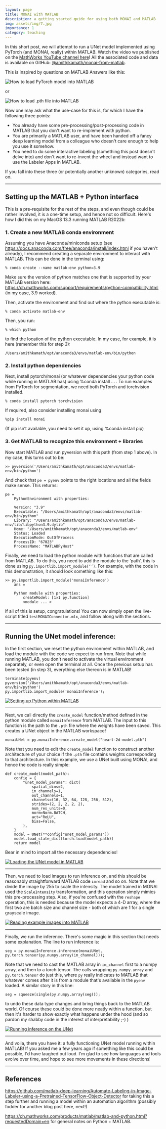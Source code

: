 ```yaml
---
layout: page
title: MONAI with MATLAB
description: a getting started guide for using both MONAI and MATLAB
img: assets/img/7.jpg
importance: 1
category: teaching
---
```


In this short post, we will attempt to run a UNet model implemented using PyTorch (and MONAI, really) within MATLAB. Watch the video we published on the [MathWorks YouTube channel here](https://www.youtube.com/watch?v=az51x0bIZ9Q)! All the associated code and data is available on GitHub: [@amithjkamath/monai-from-matlab](https://github.com/amithjkamath/monai-from-matlab).

This is inspired by questions on MATLAB Answers like this:

![How to load PyTorch model into MATLAB](../assets/img/how-to-load-pytorch-matlab.png)

or 

![How to load .pth file into MATLAB](../assets/img/loading-pth-model-matlab.png)

Now one may ask what the use-case for this is, for which I have the following three points:

* You already have some pre-processing/post-processing code in MATLAB that you don't want to re-implement with python.
* You are primarily a MATLAB user, and have been handed off a fancy deep learning model from a colleague who doesn't care enough to help you use it somehow.
* You need to do some interactive labeling (something this post doesn't delve into) and don't want to re-invent the wheel and instead want to use the Labeler Apps in MATLAB.

If you fall into these three (or potentially another unknown) categories, read on.

----------

## Setting up the MATLAB + Python interface

This is a pre-requisite for the rest of the steps, and even though could be rather involved, it is a one-time setup, and hence not so difficult. Here's how I did this on my MacOS 13.3 running MATLAB R2022b:

### 1. Create a new MATLAB conda environment

Assuming you have Anaconda/miniconda setup (see https://docs.anaconda.com/free/anaconda/install/index.html if you haven't already), I recommend creating a separate environment to interact with MATLAB. This can be done in the terminal using:

    % conda create --name matlab-env python=3.9

Make sure the version of python matches one that is supported by your MATLAB version here: https://ch.mathworks.com/support/requirements/python-compatibility.html (in my case, 3.9 worked). 

Then, activate the environment and find out where the python executable is:

    % conda activate matlab-env 
    
Then, you run:

    % which python

to find the location of the python executable. In my case, for example, it is here (remember this for step 3): 
    
    /Users/amithkamath/opt/anaconda3/envs/matlab-env/bin/python

### 2. Install python dependencies

Next, install pytorch/monai (or whatever dependencies your python code while running in MATLAB has) using %conda install ... . To run examples from PyTorch for segmentation, we need both PyTorch and torchvision installed.

    % conda install pytorch torchvision

If required, also consider installing monai using

    %pip install monai

(If pip isn’t available, you need to set it up, using %conda install pip)

### 3. Get MATLAB to recognize this environment + libraries

Now start MATLAB and run pyversion with this path (from step 1 above). In my case, this turns out to be:

    >> pyversion('/Users/amithkamath/opt/anaconda3/envs/matlab-env/bin/python')

And check that `pe = pyenv` points to the right locations and all the fields make sense. This returns:

    pe = 
        PythonEnvironment with properties:

        Version: "3.9"
        Executable: "/Users/amithkamath/opt/anaconda3/envs/matlab-env/bin/python"
        Library: "/Users/amithkamath/opt/anaconda3/envs/matlab-env/lib/libpython3.9.dylib"
        Home: "/Users/amithkamath/opt/anaconda3/envs/matlab-env"
        Status: Loaded
        ExecutionMode: OutOfProcess
        ProcessID: "67023"
        ProcessName: "MATLABPyHost"

Finally, we need to load the python module with functions that are called from MATLAB. To do this, you need to add the module to the ‘path’, this is done using `py.importlib.import_module(‘’)`. For example, with the code in this demonstration, it should look something like this:

    >> py.importlib.import_module('monaiInference')
        ans =

        Python module with properties:
            createModel: [1×1 py.function]
            <module ... >

If all of this is setup, congratulations! You can now simply open the live-script titled `testMONAIConnector.mlx`, and follow along with the sections.

----------

## Running the UNet model inference:

In the first section, we reset the python environment within MATLAB, and load the module with the code we expect to run from. Note that while running MATLAB, you don't need to activate the virtual environment separately, or even open the terminal at all. Once the previous setup has been tested (in step 3), everything else thereon is in MATLAB!

    terminate(pyenv)
    pyversion('/Users/amithkamath/opt/anaconda3/envs/matlab-env/bin/python')
    py.importlib.import_module('monaiInference');

[![Setting up Python within MATLAB](https://img.youtube.com/vi/imbnwMwNN7s/0.jpg)](https://www.youtube.com/watch?v=imbnwMwNN7s)

----------

Next, we call directly the `create_model` function/method defined in the python module called `monaiInference` from MATLAB. The input to this function is the path to the `.pth` file where the weights have been saved. This creates a UNet object in the MATLAB workspace! 

    monaiUNet = py.monaiInference.create_model("heart-2d-model.pth")

Note that you need to edit the `create_model` function to construct another architecture of your choice if the `.pth` file contains weights corresponding to that architecture. In this example, we use a UNet built using MONAI, and hence the code is really simple:

    def create_model(model_path):
        config = {
            "unet_model_params": dict(
                spatial_dims=2,
                in_channels=1,
                out_channels=1,
                channels=(16, 32, 64, 128, 256, 512),
                strides=(2, 2, 2, 2, 2),
                num_res_units=0,
                norm=Norm.BATCH,
                act="ReLU",
                bias=False,
            ),
        }
        model = UNet(**config["unet_model_params"])
        model.load_state_dict(torch.load(model_path))
        return model

Bear in mind to import all the necessary dependencies! 

[![Loading the UNet model in MATLAB](https://img.youtube.com/vi/_67CaMjQP6o/0.jpg)](https://www.youtube.com/watch?v=_67CaMjQP6o)

----------

Then, we need to load images to run inference on, and this should be reasonably straightforward MATLAB code `imread` and so on. Note that we divide the image by 255 to scale the intensity. The model trained in MONAI used the `ScaleIntensity` transformation, and this operation simply mimics this pre-processing step. Also, if you're confused with the `reshape` operation, this is needed because the model expects a 4-D array, where the first two are batch size and channel size - both of which are 1 for a single grayscale image. 

[![Reading example images into MATLAB](https://img.youtube.com/vi/vPHbM5YNkMs/0.jpg)](https://www.youtube.com/watch?v=vPHbM5YNkMs)

----------

Finally, we run the inference. There's some magic in this section that needs some explanation. The line to run inference is:

    seg = py.monaiInference.inference(monaiUNet, py.torch.tensor(py.numpy.array(im_channel)));

Note that we need to cast the MATLAB array in `im_channel` first to a numpy array, and then to a torch tensor. The calls wrapping `py.numpy.array` and `py.torch.tensor` do just this, where `py` really indicates to MATLAB that whatever comes after it is from a module that's available in the `pyenv` loaded. A similar story in this line:

    seg = squeeze(single(py.numpy.array(seg)));

to undo these data type changes and bring things back to the MATLAB world. Of course these could be done more neatly within a function, but then it's harder to show exactly what happens under the hood (and so pardon my shabby code in the interest of interpretability ;-) )

[![Running inference on the UNet](https://img.youtube.com/vi/hUo7Vr3tGW8/0.jpg)](https://www.youtube.com/watch?v=hUo7Vr3tGW8)

----------

And voila, there you have it: a fully functioning UNet model running within MATLAB! If you asked me a few years ago if something like this could be possible, I'd have laughed out loud. I'm glad to see how languages and tools evolve over time, and hope to see more movements in these directions! 

----------

## References

https://github.com/matlab-deep-learning/Automate-Labeling-in-Image-Labeler-using-a-Pretrained-TensorFlow-Object-Detector for taking this a step further and running a model within an automation algorithm (possibly fodder for another blog post here, next!)

https://ch.mathworks.com/products/matlab/matlab-and-python.html?requestedDomain=en for general notes on Python + MATLAB.